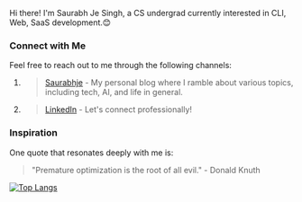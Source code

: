  Hi there! I'm Saurabh Je Singh, a CS undergrad currently interested in CLI, Web, SaaS development.😊
### Connect with Me

Feel free to reach out to me through the following channels:

1. > [Saurabhje](https://saurabhje.vercel.app/) - My personal blog where I ramble about various topics, including tech, AI, and life in general.
2. > [LinkedIn](https://www.linkedin.com/in/saurabhje/) - Let's connect professionally!

### Inspiration

One quote that resonates deeply with me is:

>"Premature optimization is the root of all evil." - Donald Knuth

[![Top Langs](https://github-readme-stats-git-masterrstaa-rickstaa.vercel.app/api/top-langs/?username=saurabhje)](https://github.com/anuraghazra/github-readme-stats)
